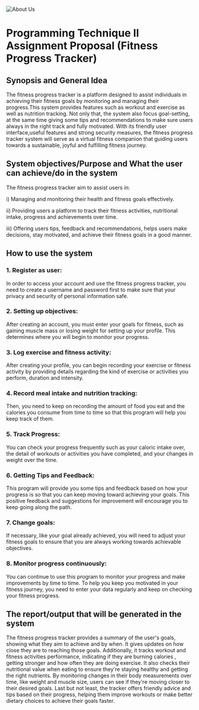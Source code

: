 
![About Us](https://github.com/jjn7702/SECJ1023-PT2/assets/147719131/7cbdcc83-f166-446b-b41b-3bc176247628)

# Programming Technique II Assignment Proposal (Fitness Progress Tracker)

## Synopsis and General Idea
The fitness progress tracker is a platform designed to assist individuals in achieving their fitness goals by monitoring and managing their progress.This system provides features such as workout and exercise as well as nutrition tracking. Not only that, the system also focus goal-setting, at the same time giving some tips and recommendations to make sure users always in the right track and fully motivated. With its friendly user interface,useful features and strong security measures, the fitness progress tracker system will serve as a virtual fitness companion that guiding users towards a sustainable, joyful and fulfilling fitness journey.

## System objectives/Purpose and What the user can achieve/do in the system
The fitness progress tracker aim to assist users in:

i) Managing and monitoring their health and fitness goals effectively.

ii) Providing users a platform to track their fitness activities, nutritional intake, progress and achievements over time.

iii) Offering users tips, feedback and recommendations, helps users make decisions, stay motivated, and achieve their fitness goals in a good manner.

## How to use the system
### 1. Register as user: 
In order to access your account and use the fitness progress tracker, you need to create a username and password first to make sure that your privacy and security of personal information safe.
### 2. Setting up objectives:
After creating an account, you must enter your goals for fitness, such as gaining muscle mass or losing weight for setting up your profile. This determines where you will begin to monitor your progress.
### 3. Log exercise and fitness activity:
After creating your profile, you can begin recording your exercise or fitness activity by providing details regarding the kind of exercise or activities you perform,  duration and intensity.
### 4. Record meal intake and nutrition tracking:
Then, you need to keep on recording the amount of food you eat and the calories you consume from time to time so that this program will help you keep track of them.
### 5. Track Progress:
You can check your progress frequently such as your caloric intake over, the detail of workouts or activities you have completed, and your changes in weight over the time.
### 6. Getting Tips and Feedback:
This program will provide you some tips and feedback based on how your progress is so that you can keep moving toward achieving your goals. This positive feedback and suggestions for improvement will encourage you to keep going along the path. 
### 7. Change goals:
If necessary, like your goal already achieved, you will need to adjust your fitness goals to ensure that you are always working towards achievable objectives.
### 8. Monitor progress continuously:
You can continue to use this program to monitor your progress and make improvements by time to time. To help you  keep you motivated in your fitness journey, you need to enter your data regularly and keep on checking your fitness progress.

## The report/output that will be generated in the system
The fitness progress tracker provides a summary of the user's goals, showing what they aim to achieve and by when. It gives updates on how close they are to reaching those goals. Additionally, it tracks workout and fitness activities performance, indicating if they are burning calories , getting stronger and how often they are doing exercise. It also checks their nutritional value when eating to ensure they're staying healthy and getting the right nutrients. By monitoring changes in their body measurements over time, like weight and muscle size, users can see if they're moving closer to their desired goals.  Last but not least, the tracker offers friendly advice and tips based on their progress, helping them improve workouts or make better dietary choices to achieve their goals faster.
